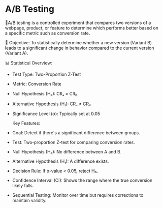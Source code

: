 # A/B Testing

📘A/B testing is a controlled experiment that compares two versions of a webpage, product, or feature to determine which performs better based on a specific metric such as conversion rate.

🧠 Objective:
To statistically determine whether a new version (Variant B) leads to a significant change in behavior compared to the current version (Variant A).

📊 Statistical Overview:
- Test Type: Two-Proportion Z-Test
- Metric: Conversion Rate
- Null Hypothesis (H₀): CRₐ = CRᵦ 
- Alternative Hypothesis (H₁): CRₐ ≠ CRᵦ 
- Significance Level (α): Typically set at 0.05

  Key Features:
- Goal: Detect if there's a significant difference between groups.
- Test: Two-proportion Z-test for comparing conversion rates.
- Null Hypothesis (H₀): No difference between A and B.
- Alternative Hypothesis (H₁): A difference exists.
- Decision Rule: If p-value < 0.05, reject H₀.
- Confidence Interval (CI): Shows the range where the true conversion likely falls.
- Sequential Testing: Monitor over time but requires corrections to maintain validity.
